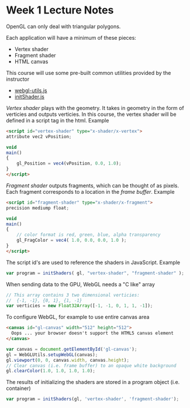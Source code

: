 # Week 1 Lecture Notes

OpenGL can only deal with triangular polygons.

Each application will have a minimum of these pieces:

* Vertex shader
* Fragment shader
* HTML canvas

This course will use some pre-built common utilities provided by the instructor

* [webgl-utils.js](../Common/webgl-utils.js)
* [initShader.js](../Common/initShader.js)

_Vertex shader_ plays with the geometry. It takes in geometry in the form of verticies and outputs verticies.
In this course, the vertex shader will be defined in a script tag in the html. Example

```html
<script id="vertex-shader" type="x-shader/x-vertex">
attribute vec2 vPosition;

void
main()
{
    gl_Position = vec4(vPosition, 0.0, 1.0);
}
</script>
```

_Fragment shader_ outputs fragments, which can be thought of as pixels.
Each fragment corresponds to a location in the _frame buffer_. Example

```html
<script id="fragment-shader" type="x-shader/x-fragment">
precision mediump float;

void
main()
{
    // color format is red, green, blue, alpha transparency
    gl_FragColor = vec4( 1.0, 0.0, 0.0, 1.0 );
}
</script>
```

The script id's are used to reference the shaders in JavaScript. Example

```javascript
var program = initShaders( gl, "vertex-shader", "fragment-shader" );
```

When sending data to the GPU, WebGL needs a "C like" array

```javascript
// This array contains 3 two dimensional verticies:
//  {-1, -1}, {0, 1}, {1, -1}
var verticies = new Float32Array([-1, -1, 0, 1, 1, -1]);
```

To configure WebGL, for example to use entire canvas area

```html
<canvas id="gl-canvas" width="512" height="512">
  Oops ... your browser doesn't support the HTML5 canvas element
</canvas>

```

```javascript
var canvas = document.getElementById('gl-canvas');
gl = WebGLUtils.setupWebGL(canvas);
gl.viewport(0, 0, canvas.width, canvas.height);
// Clear canvas (i.e. frame buffer) to an opaque white background
gl.clearColor(1.0, 1.0, 1.0, 1.0);
```

The results of initializing the shaders are stored in a program object (i.e. container)

```javascript
var program = initShaders(gl, 'vertex-shader', 'fragment-shader');
```
